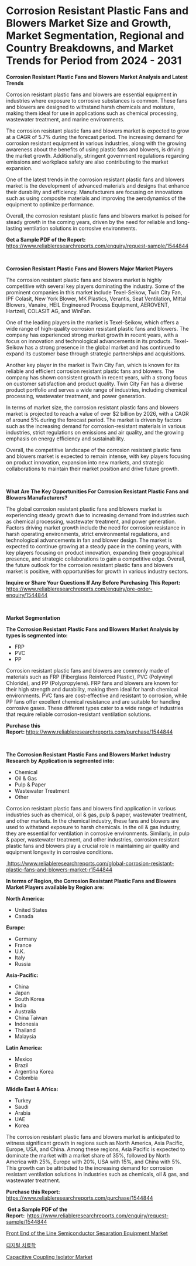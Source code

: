 <p><h1>Corrosion Resistant Plastic Fans and Blowers Market Size and Growth, Market Segmentation, Regional and Country Breakdowns, and Market Trends for Period from 2024 -  2031</h1></p><p><strong>Corrosion Resistant Plastic Fans and Blowers Market Analysis and Latest Trends</strong></p>
<p><p>Corrosion resistant plastic fans and blowers are essential equipment in industries where exposure to corrosive substances is common. These fans and blowers are designed to withstand harsh chemicals and moisture, making them ideal for use in applications such as chemical processing, wastewater treatment, and marine environments.</p><p>The corrosion resistant plastic fans and blowers market is expected to grow at a CAGR of 5.7% during the forecast period. The increasing demand for corrosion resistant equipment in various industries, along with the growing awareness about the benefits of using plastic fans and blowers, is driving the market growth. Additionally, stringent government regulations regarding emissions and workplace safety are also contributing to the market expansion.</p><p>One of the latest trends in the corrosion resistant plastic fans and blowers market is the development of advanced materials and designs that enhance their durability and efficiency. Manufacturers are focusing on innovations such as using composite materials and improving the aerodynamics of the equipment to optimize performance.</p><p>Overall, the corrosion resistant plastic fans and blowers market is poised for steady growth in the coming years, driven by the need for reliable and long-lasting ventilation solutions in corrosive environments.</p></p>
<p><strong>Get a Sample PDF of the Report:&nbsp;</strong> <a href="https://www.reliableresearchreports.com/enquiry/request-sample/1544844">https://www.reliableresearchreports.com/enquiry/request-sample/1544844</a></p>
<p>&nbsp;</p>
<p><strong>Corrosion Resistant Plastic Fans and Blowers Major Market Players</strong></p>
<p><p>The corrosion resistant plastic fans and blowers market is highly competitive with several key players dominating the industry. Some of the prominent companies in this market include Texel-Seikow, Twin City Fan, IPF Colasit, New York Blower, MK Plastics, Verantis, Seat Ventilation, Mittal Blowers, Vanaire, HEIL Engineered Process Equipment, AEROVENT, Hartzell, COLASIT AG, and WinFan.</p><p>One of the leading players in the market is Texel-Seikow, which offers a wide range of high-quality corrosion resistant plastic fans and blowers. The company has experienced strong market growth in recent years, with a focus on innovation and technological advancements in its products. Texel-Seikow has a strong presence in the global market and has continued to expand its customer base through strategic partnerships and acquisitions.</p><p>Another key player in the market is Twin City Fan, which is known for its reliable and efficient corrosion resistant plastic fans and blowers. The company has shown consistent growth in recent years, with a strong focus on customer satisfaction and product quality. Twin City Fan has a diverse product portfolio and serves a wide range of industries, including chemical processing, wastewater treatment, and power generation.</p><p>In terms of market size, the corrosion resistant plastic fans and blowers market is projected to reach a value of over $2 billion by 2026, with a CAGR of around 5% during the forecast period. The market is driven by factors such as the increasing demand for corrosion-resistant materials in various industries, strict regulations on emissions and air quality, and the growing emphasis on energy efficiency and sustainability.</p><p>Overall, the competitive landscape of the corrosion resistant plastic fans and blowers market is expected to remain intense, with key players focusing on product innovation, expansion into new markets, and strategic collaborations to maintain their market position and drive future growth.</p></p>
<p>&nbsp;</p>
<p><strong>What Are The Key Opportunities For Corrosion Resistant Plastic Fans and Blowers Manufacturers?</strong></p>
<p><p>The global corrosion resistant plastic fans and blowers market is experiencing steady growth due to increasing demand from industries such as chemical processing, wastewater treatment, and power generation. Factors driving market growth include the need for corrosion resistance in harsh operating environments, strict environmental regulations, and technological advancements in fan and blower design. The market is expected to continue growing at a steady pace in the coming years, with key players focusing on product innovation, expanding their geographical presence, and strategic collaborations to gain a competitive edge. Overall, the future outlook for the corrosion resistant plastic fans and blowers market is positive, with opportunities for growth in various industry sectors.</p></p>
<p><strong>Inquire or Share Your Questions If Any Before Purchasing This Report:</strong> <a href="https://www.reliableresearchreports.com/enquiry/pre-order-enquiry/1544844">https://www.reliableresearchreports.com/enquiry/pre-order-enquiry/1544844</a></p>
<p>&nbsp;</p>
<p><strong>Market Segmentation</strong></p>
<p><strong>The Corrosion Resistant Plastic Fans and Blowers Market Analysis by types is segmented into:</strong></p>
<p><ul><li>FRP</li><li>PVC</li><li>PP</li></ul></p>
<p><p>Corrosion resistant plastic fans and blowers are commonly made of materials such as FRP (Fiberglass Reinforced Plastic), PVC (Polyvinyl Chloride), and PP (Polypropylene). FRP fans and blowers are known for their high strength and durability, making them ideal for harsh chemical environments. PVC fans are cost-effective and resistant to corrosion, while PP fans offer excellent chemical resistance and are suitable for handling corrosive gases. These different types cater to a wide range of industries that require reliable corrosion-resistant ventilation solutions.</p></p>
<p><strong>Purchase this Report:&nbsp;</strong><a href="https://www.reliableresearchreports.com/purchase/1544844">https://www.reliableresearchreports.com/purchase/1544844</a></p>
<p>&nbsp;</p>
<p><strong>The Corrosion Resistant Plastic Fans and Blowers Market Industry Research by Application is segmented into:</strong></p>
<p><ul><li>Chemical</li><li>Oil & Gas</li><li>Pulp & Paper</li><li>Wastewater Treatment</li><li>Other</li></ul></p>
<p><p>Corrosion resistant plastic fans and blowers find application in various industries such as chemical, oil & gas, pulp & paper, wastewater treatment, and other markets. In the chemical industry, these fans and blowers are used to withstand exposure to harsh chemicals. In the oil & gas industry, they are essential for ventilation in corrosive environments. Similarly, in pulp & paper, wastewater treatment, and other industries, corrosion resistant plastic fans and blowers play a crucial role in maintaining air quality and equipment longevity in corrosive conditions.</p></p>
<p><a href="https://www.reliableresearchreports.com/global-corrosion-resistant-plastic-fans-and-blowers-market-r1544844">&nbsp;https://www.reliableresearchreports.com/global-corrosion-resistant-plastic-fans-and-blowers-market-r1544844</a></p>
<p><strong>In terms of Region, the Corrosion Resistant Plastic Fans and Blowers Market Players available by Region are:</strong></p>
<p>
    <p> <strong> North America: </strong>
        <ul>
            <li>United States</li>
            <li>Canada</li>
        </ul>
        </p> 
    <p> <strong> Europe: </strong>
        <ul>
            <li>Germany</li>
            <li>France</li>
            <li>U.K.</li>
            <li>Italy</li>
            <li>Russia</li>
        </ul>
        </p> 
    <p> <strong> Asia-Pacific: </strong>
        <ul>
            <li>China</li>
            <li>Japan</li>
            <li>South Korea</li>
            <li>India</li>
            <li>Australia</li>
            <li>China Taiwan</li>
            <li>Indonesia</li>
            <li>Thailand</li>
            <li>Malaysia</li>
        </ul>
        </p> 
    <p> <strong> Latin America: </strong>
        <ul>
            <li>Mexico</li>
            <li>Brazil</li>
            <li>Argentina Korea</li>
            <li>Colombia</li>
        </ul>
        </p> 
    <p> <strong> Middle East & Africa: </strong>
        <ul>
            <li>Turkey</li>
            <li>Saudi</li>
            <li>Arabia</li>
            <li>UAE</li>
            <li>Korea</li>
        </ul>
    </p>
    </p>
<p><p>The corrosion resistant plastic fans and blowers market is anticipated to witness significant growth in regions such as North America, Asia Pacific, Europe, USA, and China. Among these regions, Asia Pacific is expected to dominate the market with a market share of 35%, followed by North America with 25%, Europe with 20%, USA with 15%, and China with 5%. This growth can be attributed to the increasing demand for corrosion resistant ventilation solutions in industries such as chemicals, oil & gas, and wastewater treatment.</p></p>
<p><strong>Purchase this Report: </strong><a href="https://www.reliableresearchreports.com/purchase/1544844">https://www.reliableresearchreports.com/purchase/1544844</a></p>
<p>&nbsp;<strong>Get a Sample PDF of the Report:&nbsp;&nbsp;</strong><a href="https://www.reliableresearchreports.com/enquiry/request-sample/1544844">https://www.reliableresearchreports.com/enquiry/request-sample/1544844</a></p>
<p><strong></strong></p>
<p><p><a href="https://github.com/pgtimber/Market-Research-Report-List-2/blob/main/front-end-of-the-line-semiconductor-separation-equipment-market.md">Front End of the Line Semiconductor Separation Equipment Market</a></p><p><a href="https://github.com/chupp85/Market-Research-Report-List-1/blob/main/423284036577.md">디지털 치료학</a></p><p><a href="https://github.com/arionmp/Market-Research-Report-List-3/blob/main/capacitive-coupling-isolator-market.md">Capacitive Coupling Isolator Market</a></p></p>